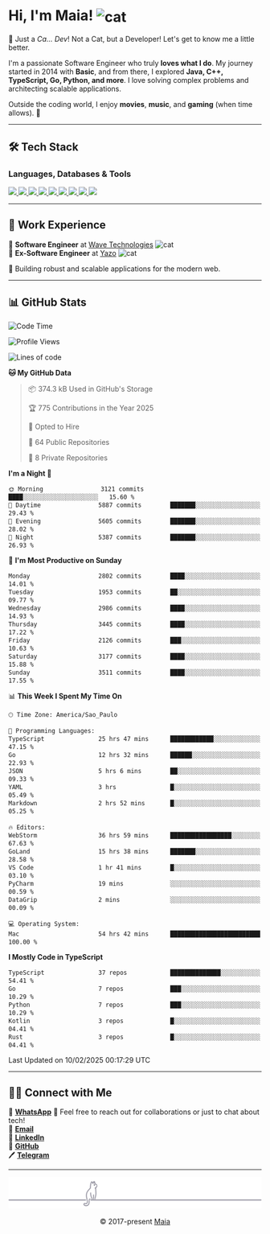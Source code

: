 <h1 align="left">Hi, I'm Maia! 
<img src="https://emojis.slackmojis.com/emojis/images/1643509834/36299/black-cat.gif?1643509834" width="50" height="60" align="center" alt="cat"/>
</h1>

🎩 Just a *Ca... Dev*! Not a Cat, but a Developer! Let's get to know me a little better.

I'm a passionate Software Engineer who truly **loves what I do**. My journey started in 2014 with **Basic**, and from there, I explored **Java, C++, TypeScript, Go, Python, and more**. I love solving complex problems and architecting scalable applications.

Outside the coding world, I enjoy **movies**, **music**, and **gaming** (when time allows). 🚀

---

## 🛠️ Tech Stack

### Languages, Databases & Tools
<p>
  <a href="https://www.typescriptlang.org">
    <img src="https://skillicons.dev/icons?i=ts" />
  </a>
  <a href="https://go.dev">
    <img src="https://skillicons.dev/icons?i=go" />
  </a>
  <a href="https://www.python.org">
    <img src="https://skillicons.dev/icons?i=python" />
  </a>
  <a href="https://gradle.org">
    <img src="https://skillicons.dev/icons?i=gradle" />
  </a>
  <a href="https://redis.io">
    <img src="https://skillicons.dev/icons?i=redis" />
  </a>
  <a href="https://www.mongodb.com">
    <img src="https://skillicons.dev/icons?i=mongodb" />
  </a>
  <a href="https://nodejs.org">
    <img src="https://skillicons.dev/icons?i=nodejs" />
  </a>
  <a href="https://www.javascript.com">
    <img src="https://skillicons.dev/icons?i=js" />
  </a>
  <a href="https://www.docker.com">
    <img src="https://skillicons.dev/icons?i=docker" />
  </a>
</p>

---

## 💼 Work Experience

🔹 **Software Engineer** at [Wave Technologies](https://www.linkedin.com/company/wave-technologies-oficial/)   <img src="https://media.giphy.com/media/WUlplcMpOCEmTGBtBW/giphy.gif" width="30" alt="cat"> <br>
🔹 **Ex-Software Engineer** at [Yazo](https://yazo.com.br/) <img src="https://media.giphy.com/media/WUlplcMpOCEmTGBtBW/giphy.gif" width="30" alt="cat"> <br>

🚀 Building robust and scalable applications for the modern web.

---

## 📊 GitHub Stats

<!--START_SECTION:waka-->
![Code Time](http://img.shields.io/badge/Code%20Time-5%2C241%20hrs%2046%20mins-blue)

![Profile Views](http://img.shields.io/badge/Profile%20Views-20-blue)

![Lines of code](https://img.shields.io/badge/From%20Hello%20World%20I%27ve%20Written-6.4%20million%20lines%20of%20code-blue)

**🐱 My GitHub Data** 

> 📦 374.3 kB Used in GitHub's Storage 
 > 
> 🏆 775 Contributions in the Year 2025
 > 
> 💼 Opted to Hire
 > 
> 📜 64 Public Repositories 
 > 
> 🔑 8 Private Repositories 
 > 
**I'm a Night 🦉** 

```text
🌞 Morning                3121 commits        ████░░░░░░░░░░░░░░░░░░░░░   15.60 % 
🌆 Daytime                5887 commits        ███████░░░░░░░░░░░░░░░░░░   29.43 % 
🌃 Evening                5605 commits        ███████░░░░░░░░░░░░░░░░░░   28.02 % 
🌙 Night                  5387 commits        ███████░░░░░░░░░░░░░░░░░░   26.93 % 
```
📅 **I'm Most Productive on Sunday** 

```text
Monday                   2802 commits        ████░░░░░░░░░░░░░░░░░░░░░   14.01 % 
Tuesday                  1953 commits        ██░░░░░░░░░░░░░░░░░░░░░░░   09.77 % 
Wednesday                2986 commits        ████░░░░░░░░░░░░░░░░░░░░░   14.93 % 
Thursday                 3445 commits        ████░░░░░░░░░░░░░░░░░░░░░   17.22 % 
Friday                   2126 commits        ███░░░░░░░░░░░░░░░░░░░░░░   10.63 % 
Saturday                 3177 commits        ████░░░░░░░░░░░░░░░░░░░░░   15.88 % 
Sunday                   3511 commits        ████░░░░░░░░░░░░░░░░░░░░░   17.55 % 
```


📊 **This Week I Spent My Time On** 

```text
🕑︎ Time Zone: America/Sao_Paulo

💬 Programming Languages: 
TypeScript               25 hrs 47 mins      ████████████░░░░░░░░░░░░░   47.15 % 
Go                       12 hrs 32 mins      ██████░░░░░░░░░░░░░░░░░░░   22.93 % 
JSON                     5 hrs 6 mins        ██░░░░░░░░░░░░░░░░░░░░░░░   09.33 % 
YAML                     3 hrs               █░░░░░░░░░░░░░░░░░░░░░░░░   05.49 % 
Markdown                 2 hrs 52 mins       █░░░░░░░░░░░░░░░░░░░░░░░░   05.25 % 

🔥 Editors: 
WebStorm                 36 hrs 59 mins      █████████████████░░░░░░░░   67.63 % 
GoLand                   15 hrs 38 mins      ███████░░░░░░░░░░░░░░░░░░   28.58 % 
VS Code                  1 hr 41 mins        █░░░░░░░░░░░░░░░░░░░░░░░░   03.10 % 
PyCharm                  19 mins             ░░░░░░░░░░░░░░░░░░░░░░░░░   00.59 % 
DataGrip                 2 mins              ░░░░░░░░░░░░░░░░░░░░░░░░░   00.09 % 

💻 Operating System: 
Mac                      54 hrs 42 mins      █████████████████████████   100.00 % 
```

**I Mostly Code in TypeScript** 

```text
TypeScript               37 repos            ██████████████░░░░░░░░░░░   54.41 % 
Go                       7 repos             ███░░░░░░░░░░░░░░░░░░░░░░   10.29 % 
Python                   7 repos             ███░░░░░░░░░░░░░░░░░░░░░░   10.29 % 
Kotlin                   3 repos             █░░░░░░░░░░░░░░░░░░░░░░░░   04.41 % 
Rust                     3 repos             █░░░░░░░░░░░░░░░░░░░░░░░░   04.41 % 
```




 Last Updated on 10/02/2025 00:17:29 UTC
<!--END_SECTION:waka-->

---

## 👯‍👨 Connect with Me
📱 **[WhatsApp](https://wa.me/+5515997204738)**
💬 Feel free to reach out for collaborations or just to chat about tech!  
📧 **[Email](mailto:gabrielmaialva33@gmail.com)**  
🔗 **[LinkedIn](https://www.linkedin.com/in/gabriel-maia-183984239)**  
🐙 **[GitHub](https://github.com/gabrielmaialva33)**  
🖊 **[Telegram](https://t.me/sr_mrootx)**

---

<p align="center"><img src="https://raw.githubusercontent.com/gabrielmaialva33/gabrielmaialva33/master/assets/gray0_ctp_on_line.svg?sanitize=true" /></p>
<p align="center">&copy; 2017-present <a href="https://github.com/gabrielmaialva33/" target="_blank">Maia</a></p>
